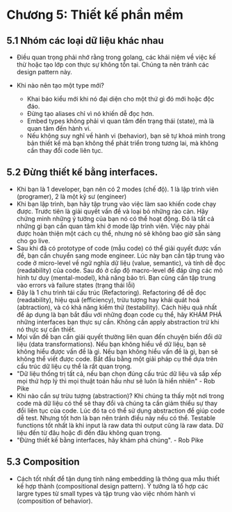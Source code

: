 # Chương 5: Thiết kế phần mềm

## 5.1 Nhóm các loại dữ liệu khác nhau

- Điều quan trọng phải nhớ rằng trong golang, các khái niệm về việc kế thừ hoặc tạo lớp con thực sự không tồn tại. Chúng ta nên tránh các design pattern này.

- Khi nào nên tạo một type mới?
    - Khai báo kiểu mới khi nó đại diện cho một thứ gì đó mới hoặc độc đáo.
    - Đừng tạo aliases chỉ vì nó khiến dễ đọc hơn.
    - Embed types không phải vì quan tâm đến trạng thái (state), mà là quan tâm đến hành vi.
    - Nếu không suy nghĩ về hành vi (behavior), bạn sẽ tự khoá mình trong bản thiết kế mà bạn không thể phát triển trong tương lai, mà không cần thay đổi code liên tục.

## 5.2 Đừng thiết kế bằng interfaces.

- Khi bạn là 1 developer, bạn nên có 2 modes (chế độ). 1 là lập trình viên (programer), 2 là một kỹ sư (engineer)
- Khi bạn lập trình, bạn hãy tập trung vào việc làm sao khiến code chạy được. Trước tiên là giải quyết vấn đề và loại bỏ những rào cản. Hãy chứng minh những ý tưởng của bạn nó có thể hoạt động. Đó là tất cả những gì bạn cần quan tâm khi ở mode lập trình viên. Việc này phải được hoàn thiện một cách cụ thể, nhưng nó sẽ không bao giờ sẵn sàng cho go live.
- Sau khi đã có prototype of code (mẫu code) có thể giải quyết được vấn đề, bạn cần chuyển sang mode engineer. Lúc này bạn cần tập trung vào code ở micro-level về ngữ nghĩa dữ liệu (value, semantic), và tính dễ đọc (readability) của code. Sau đó ở cấp độ macro-level để đáp ứng các mô hình tư duy (mental-model), khả năng bảo trì. Bạn cũng cần tập trung vào errors và failure states (trạng thái lỗi)
- Đây là 1 chu trình tái cấu trúc (Refactoring). Refactoring để dễ đọc (readability), hiệu quả (efficiency), trừu tượng hay khái quát hoá (abtraction), và có khả năng kiểm thử (testability). Cách hiệu quả nhất để áp dụng là bạn bắt đầu với những đoạn code cụ thể, hãy KHÁM PHÁ những interfaces bạn thực sự cần. Không cần apply abstraction trừ khi nó thực sự cần thiết.
- Mọi vấn đề bạn cần giải quyết thường liên quan đến chuyện biến đổi dữ liệu (data transformations). Nếu bạn không hiểu về dữ liệu, bạn sẽ không hiểu được vấn đề là gì. Nếu bạn không hiểu vấn đề là gì, bạn sẽ không thể viết được code. Bắt đầu bằng một giải pháp cụ thể dựa trên cấu trúc dữ liệu cụ thể là rất quan trọng.
- "Dữ liệu thống trị tất cả, nếu bạn chọn đúng cấu trúc dữ liệu và sắp xếp mọi thứ hợp lý thì mọi thuật toán hầu như sẽ luôn là hiển nhiên" - Rob Pike
- Khi nào cần sự trừu tượng (abstraction)? Khi chúng ta thấy một nơi trong code mà dữ liệu có thể sẽ thay đổi và chúng ta cần giảm thiểu sự thay đổi liên tục của code. Lúc đó ta có thể sử dụng abstraction để giúp code dễ test. Nhưng tốt hơn là bạn nên tránh điều này nếu có thể. Testable functions tốt nhất là khi input là raw data thì output cũng là raw data. Dữ liệu đến từ đâu hoặc đi đến đâu không quan trọng.
- "Đừng thiết kế bằng interfaces, hãy khám phá chúng". - Rob Pike

## 5.3 Composition

- Cách tốt nhất để tận dụng tính năng embedding là thông qua mẫu thiết kế hợp thành (compositional design pattern). Ý tưởng là tổ hợp các largre types từ small types và tập trung vào việc nhóm hành vi (composition of behavior).

